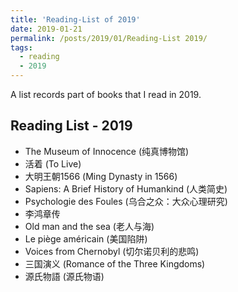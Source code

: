 ```yaml
---
title: 'Reading-List of 2019'
date: 2019-01-21
permalink: /posts/2019/01/Reading-List 2019/
tags:
  - reading
  - 2019
---
```


A list records part of books that I read in 2019.

## Reading List - 2019

- The Museum of Innocence (纯真博物馆)
- 活着 (To Live)
- 大明王朝1566 (Ming Dynasty in 1566)
- Sapiens: A Brief History of Humankind (人类简史)
- Psychologie des Foules (乌合之众：大众心理研究)
- 李鸿章传
- Old man and the sea (老人与海)
- Le piège américain (美国陷阱)
- Voices from Chernobyl (切尔诺贝利的悲鸣)
- 三国演义 (Romance of the Three Kingdoms)
- 源氏物語 (源氏物语)

